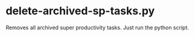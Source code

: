 # delete-archived-sp-tasks.py
Removes all archived super productivity tasks. Just run the python script.
